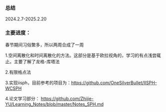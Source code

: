 ### 总结

2024.2.7-2025.2.20

### 主要进度：

春节期间习俗繁多，所以两周合成了一周

1.空间离散化和时间离散化的方法。这部分是基于欧拉视角的，学习的有点浅尝辄止。主要了解了龙格-库塔法 

2.有限格点法

3.实现iisph，目前参考的项目为：https://github.com/OneSilverBullet/IISPH-WCSPH

4.论文学习部分： https://github.com/Zhijie-YU/Learning_Notes/blob/master/Notes_SPH.md

